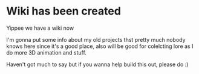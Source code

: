 # Wiki has been created

Yippee we have a wiki now

I'm gonna put some info about my old projects thst pretty much nobody knows here since it's a good place, also will be good for colelcting lore as I do more 3D animation and stuff.

Haven't got much to say but if you wanna help build this out, please do :)
